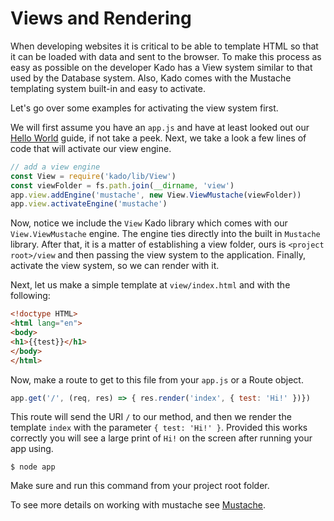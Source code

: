 # Views and Rendering

When developing websites it is critical to be able to template HTML so that it
can be loaded with data and sent to the browser. To make this process as easy
as possible on the developer Kado has a View system similar to that used by
the Database system. Also, Kado comes with the Mustache templating system
built-in and easy to activate.

Let's go over some examples for activating the view system first.

We will first assume you have an `app.js` and have at least looked out our
[Hello World]('./HelloWorld.md') guide, if not take a peek. Next, we take
a look a few lines of code that will activate our view engine.

```js
// add a view engine
const View = require('kado/lib/View')
const viewFolder = fs.path.join(__dirname, 'view')
app.view.addEngine('mustache', new View.ViewMustache(viewFolder))
app.view.activateEngine('mustache')
```

Now, notice we include the `View` Kado library which comes with our
`View.ViewMustache` engine. The engine ties directly into the built in
`Mustache` library. After that, it is a matter of establishing a view
folder, ours is `<project root>/view` and then passing the view system to
the application. Finally, activate the view system, so we can render with it.

Next, let us make a simple template at `view/index.html` and with the following:
```html
<!doctype HTML>
<html lang="en">
<body>
<h1>{{test}}</h1>
</body>
</html>
```

Now, make a route to get to this file from your `app.js` or a Route object.

```js
app.get('/', (req, res) => { res.render('index', { test: 'Hi!' })})
```

This route will send the URI `/` to our method, and then we render the template
`index` with the parameter `{ test: 'Hi!' }`. Provided this works correctly
you will see a large print of `Hi!` on the screen after running your app using.

```
$ node app
```

Make sure and run this command from your project root folder.

To see more details on working with mustache see [Mustache](../Mustache.md).
